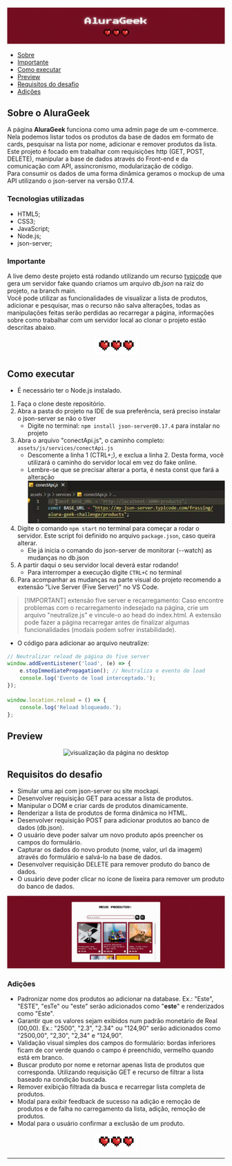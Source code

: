 ![Logo AluraGeek](./assets/images/preview/header_alurageek.gif)

- [Sobre](#sobre-o-alurageek)
- [Importante](#importante)
- [Como executar](#como-executar)
- [Preview](#preview)
- [Requisitos do desafio](#requisitos-do-desafio)
- [Adições](#adições)

## Sobre o AluraGeek
A página **AluraGeek** funciona como uma admin page de um e-commerce. Nela podemos listar todos os produtos da base de dados em formato de cards, pesquisar na lista por nome, adicionar e remover produtos da lista.
<br>Este projeto é focado em trabalhar com requisições http (GET, POST, DELETE), manipular a base de dados através do Front-end e da comunicação com API, assincronismo, modularização de código.
<br>Para consumir os dados de uma forma dinâmica geramos o mockup de uma API utilizando o json-server na versão 0.17.4. 

### Tecnologias utilizadas
- HTML5; 
- CSS3;
- JavaScript;
- Node.js;
- json-server;

### Importante
A live demo deste projeto está rodando utilizando um recurso [typicode](https://my-json-server.typicode.com/) que gera um servidor fake quando criamos um arquivo *db.json* na raiz do projeto, na branch main.
<br>Você pode utilizar as funcionalidades de visualizar a lista de produtos, adicionar e pesquisar, mas o recurso não salva alterações, todas as manipulações feitas serão perdidas ao recarregar a página, informações sobre como trabalhar com um servidor local ao clonar o projeto estão descritas abaixo.

<div style="text-align:center">
	<img src="./assets/images/hearts-logo.svg" alt="três corações" style="width:100px">
</div>

## Como executar
- É necessário ter o Node.js instalado.
1. Faça o clone deste repositório.
2. Abra a pasta do projeto na IDE de sua preferência, será preciso instalar o json-server se não o tiver
	- Digite no terminal: `npm install json-server@0.17.4` para instalar no projeto
3. Abra o arquivo "conectApi.js", o caminho completo: `assets/js/services/conectApi.js`
	- Descomente a linha 1 (CTRL+;), e exclua a linha 2. Desta forma, você utilizará o caminho do servidor local em vez do fake online.
	- Lembre-se que se precisar alterar a porta, é nesta const que fará a alteração
	![representação visual da mudança nas linhas 1 e 2 do código](./assets/images/preview/change_const.gif)
4. Digite o comando `npm start` no terminal para começar a rodar o servidor. Este script foi definido no arquivo `package.json`, caso queira alterar.
	- Ele já inicia o comando do json-server de monitorar (--watch) as mudanças no db.json
5. A partir daqui o seu servidor local deverá estar rodando!
	- Para interromper a execução digite `CTRL+C` no terminal
6. Para acompanhar as mudanças na parte visual do projeto recomendo a extensão "Live Server (Five Server)" no VS Code.
>[!IMPORTANT] extensão five server e recarregamento:
> Caso encontre problemas com o recarregamento indesejado na página, crie um arquivo "neutralize.js" e vincule-o ao head do index.html. A extensão pode fazer a página recarregar antes de finalizar algumas funcionalidades (modais podem sofrer instabilidade).
- O código para adicionar ao arquivo neutralize:
```javascript
// Neutralizar reload de página do five server
window.addEventListener('load', (e) => {
    e.stopImmediatePropagation(); // Neutraliza o evento de load
    console.log('Evento de load interceptado.');
});

window.location.reload = () => {
    console.log('Reload bloqueado.');
};
```
## Preview
<div style="text-align:center">
	<img src="./assets/images/preview/aluraGeek_preview.gif" width="600" alt="visualização da página no desktop">
</div>

## Requisitos do desafio
- Simular uma api com json-server ou site mockapi.
- Desenvolver requisição GET para acessar a lista de produtos.
- Manipular o DOM e criar cards de produtos dinamicamente.
- Renderizar a lista de produtos de forma dinâmica no HTML.
- Desenvolver requisição POST para adicionar produtos ao banco de dados (db.json).
- O usuário deve poder salvar um novo produto após preencher os campos do formulário.
- Capturar os dados do novo produto (nome, valor, url da imagem) através do formulário e salvá-lo na base de dados.
- Desenvolver requisição DELETE para remover produto do banco de dados.
- O usuário deve poder clicar no ícone de lixeira para remover um produto do banco de dados.

![visualização do carregamento da lista de produtos](./assets/images/preview/get_prod.gif)

### Adições
- Padronizar nome dos produtos ao adicionar na database. Ex.: "Este", "ESTE", "esTe" ou "este" serão adicionados como "**este**" e renderizados como "Este".
- Garantir que os valores sejam exibidos num padrão monetário de Real (00,00). Ex.: "2500", "2.3", "2.34" ou "124,90" serão adicionados como "2500,00", "2,30", "2,34" e "124,90".
- Validação visual simples dos campos do formulário: bordas inferiores ficam de cor verde quando o campo é preenchido, vermelho quando está em branco.
- Buscar produto por nome e retornar apenas lista de produtos que corresponda. Utilizando requisição GET e recurso de filtrar a lista baseado na condição buscada.
- Remover exibição filtrada da busca e recarregar lista completa de produtos.
- Modal para exibir feedback de sucesso na adição e remoção de produtos e de falha no carregamento da lista, adição, remoção de produtos.
- Modal para o usuário confirmar a exclusão de um produto.

<div style="text-align:center">
	<img src="./assets/images/hearts-logo.svg" alt="três corações" style="width:100px">
</div>

<hr>